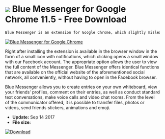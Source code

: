 # ![](https://cdn.softexe.net/static/icon/0/blue-messenger-dla-google-chrome-10836.png) Blue Messenger for Google Chrome 11.5 - Free Download

```sh
Blue Messenger is an extension for Google Chrome, which slightly misleading name introduces in the mentioned browser full support for the social networking site Facebook and its accompanying messenger Messenger.
```
[![Blue Messenger for Google Chrome](https:https://tse1.mm.bing.net/th?id=OIP.zOUnZqCaKSicQlxJlX4UgAHaD4&pid=Api)](https://softexe.net/win/internet/browser-add-ons/blue-messenger-for-google-chrome:pRhcf.html)

Right after installing the extension is available in the browser window in the form of a small icon with notifications, which clicking opens a small window with our Facebook account. The appropriate option allows the user to view the full content of the Messenger. Blue Messenger offers identical functions that are available on the official website of the aforementioned social network, all conveniently, without having to open in the Facebook browser.
 
 Blue Messenger allows you to create entries on your own whiteboard, view your friends' profiles, comment on their entries, as well as conduct standard text conversations, make voice calls and video chat rooms. From the level of the communicator offered, it is possible to transfer files, photos or videos, send friends stickers, animations and emoji.


- **Update:** Sep 14 2017
- **File size:** 

[![Download](https://cdn.softexe.net/static/img/download.png)](https://softexe.net/win/internet/browser-add-ons/blue-messenger-for-google-chrome:pRhcf.html)

